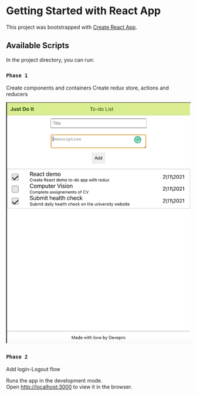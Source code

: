 # Getting Started with React App

This project was bootstrapped with [Create React App](https://github.com/facebook/create-react-app).

## Available Scripts

In the project directory, you can run:

### `Phase 1`

Create components and containers
Create redux store, actions and reducers

![alt text](https://github.com/devepro/Finder-React-App/blob/main/Phase1.png)

### `Phase 2`

Add login-Logout flow

Runs the app in the development mode.\
Open [http://localhost:3000](http://localhost:3000) to view it in the browser.

